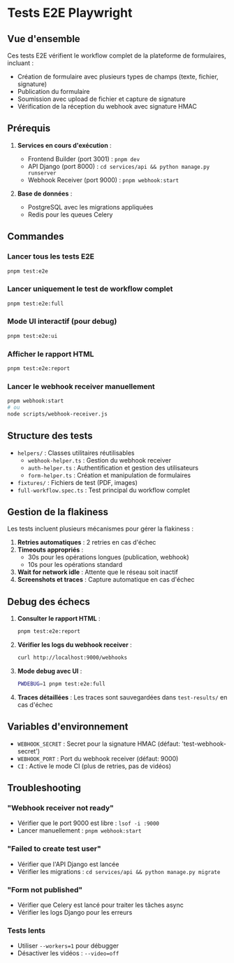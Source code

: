 # Tests E2E Playwright

## Vue d'ensemble

Ces tests E2E vérifient le workflow complet de la plateforme de formulaires, incluant :

- Création de formulaire avec plusieurs types de champs (texte, fichier, signature)
- Publication du formulaire
- Soumission avec upload de fichier et capture de signature
- Vérification de la réception du webhook avec signature HMAC

## Prérequis

1. **Services en cours d'exécution** :
   - Frontend Builder (port 3001) : `pnpm dev`
   - API Django (port 8000) : `cd services/api && python manage.py runserver`
   - Webhook Receiver (port 9000) : `pnpm webhook:start`

2. **Base de données** :
   - PostgreSQL avec les migrations appliquées
   - Redis pour les queues Celery

## Commandes

### Lancer tous les tests E2E

```bash
pnpm test:e2e
```

### Lancer uniquement le test de workflow complet

```bash
pnpm test:e2e:full
```

### Mode UI interactif (pour debug)

```bash
pnpm test:e2e:ui
```

### Afficher le rapport HTML

```bash
pnpm test:e2e:report
```

### Lancer le webhook receiver manuellement

```bash
pnpm webhook:start
# ou
node scripts/webhook-receiver.js
```

## Structure des tests

- `helpers/` : Classes utilitaires réutilisables
  - `webhook-helper.ts` : Gestion du webhook receiver
  - `auth-helper.ts` : Authentification et gestion des utilisateurs
  - `form-helper.ts` : Création et manipulation de formulaires
- `fixtures/` : Fichiers de test (PDF, images)
- `full-workflow.spec.ts` : Test principal du workflow complet

## Gestion de la flakiness

Les tests incluent plusieurs mécanismes pour gérer la flakiness :

1. **Retries automatiques** : 2 retries en cas d'échec
2. **Timeouts appropriés** :
   - 30s pour les opérations longues (publication, webhook)
   - 10s pour les opérations standard
3. **Wait for network idle** : Attente que le réseau soit inactif
4. **Screenshots et traces** : Capture automatique en cas d'échec

## Debug des échecs

1. **Consulter le rapport HTML** :

   ```bash
   pnpm test:e2e:report
   ```

2. **Vérifier les logs du webhook receiver** :

   ```bash
   curl http://localhost:9000/webhooks
   ```

3. **Mode debug avec UI** :

   ```bash
   PWDEBUG=1 pnpm test:e2e:full
   ```

4. **Traces détaillées** :
   Les traces sont sauvegardées dans `test-results/` en cas d'échec

## Variables d'environnement

- `WEBHOOK_SECRET` : Secret pour la signature HMAC (défaut: 'test-webhook-secret')
- `WEBHOOK_PORT` : Port du webhook receiver (défaut: 9000)
- `CI` : Active le mode CI (plus de retries, pas de vidéos)

## Troubleshooting

### "Webhook receiver not ready"

- Vérifier que le port 9000 est libre : `lsof -i :9000`
- Lancer manuellement : `pnpm webhook:start`

### "Failed to create test user"

- Vérifier que l'API Django est lancée
- Vérifier les migrations : `cd services/api && python manage.py migrate`

### "Form not published"

- Vérifier que Celery est lancé pour traiter les tâches async
- Vérifier les logs Django pour les erreurs

### Tests lents

- Utiliser `--workers=1` pour débugger
- Désactiver les vidéos : `--video=off`
